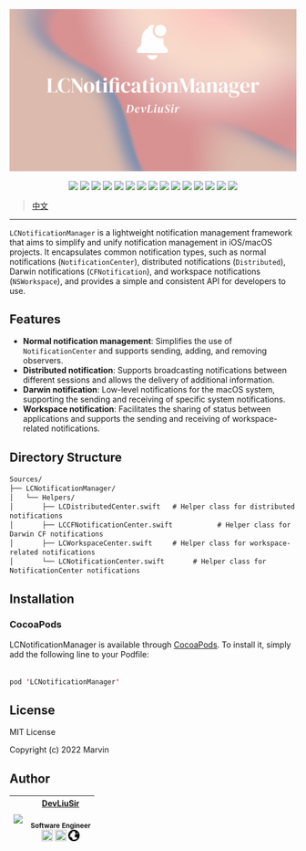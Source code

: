 <p align="center">
<img src="./Design/LCNotificationManager.png">

<p align="center">    
<img src="https://badgen.net/badge/icon/apple?icon=apple&label">
<img src="https://img.shields.io/badge/language-swift-orange.svg">
<img src="https://img.shields.io/badge/macOS-10.14+-blue.svg">
<img src="https://img.shields.io/badge/build-passing-brightgreen">
<img src="https://img.shields.io/github/languages/top/DevLiuSir/LCNotificationManager?color=blueviolet">
<img src="https://img.shields.io/github/license/DevLiuSir/LCNotificationManager.svg">
<img src="https://img.shields.io/badge/platform-osx-lightgrey.svg">
<img src="https://img.shields.io/github/languages/code-size/DevLiuSir/LCNotificationManager?color=ff69b4&label=codeSize">
<img src="https://img.shields.io/github/repo-size/DevLiuSir/LCNotificationManager">
<img src="https://img.shields.io/github/last-commit/DevLiuSir/LCNotificationManager">
<img src="https://img.shields.io/github/commit-activity/m/DevLiuSir/LCNotificationManager">
<img src="https://img.shields.io/github/stars/DevLiuSir/LCNotificationManager.svg?style=social&label=Star">
<img src="https://img.shields.io/github/forks/DevLiuSir/LCNotificationManager?style=social">
<img src="https://img.shields.io/github/watchers/DevLiuSir/LCNotificationManager?style=social">
<a href="https://twitter.com/LiuChuan_"><img src="https://img.shields.io/twitter/follow/LiuChuan_.svg?style=social"></a>
</p>


> [中文](README_CN.md)


---
`LCNotificationManager` is a lightweight notification management framework that aims to simplify and unify notification management in iOS/macOS projects. It encapsulates common notification types, such as normal notifications (`NotificationCenter`), distributed notifications (`Distributed`), Darwin notifications (`CFNotification`), and workspace notifications (`NSWorkspace`), and provides a simple and consistent API for developers to use.

## Features

- **Normal notification management**: Simplifies the use of `NotificationCenter` and supports sending, adding, and removing observers.
- **Distributed notification**: Supports broadcasting notifications between different sessions and allows the delivery of additional information.
- **Darwin notification**: Low-level notifications for the macOS system, supporting the sending and receiving of specific system notifications.
- **Workspace notification**: Facilitates the sharing of status between applications and supports the sending and receiving of workspace-related notifications.



## Directory Structure

```
Sources/
├── LCNotificationManager/
│   └── Helpers/
│       ├── LCDistributedCenter.swift   # Helper class for distributed notifications
│       ├── LCCFNotificationCenter.swift           # Helper class for Darwin CF notifications
│       ├── LCWorkspaceCenter.swift     # Helper class for workspace-related notifications
│       └── LCNotificationCenter.swift       # Helper class for NotificationCenter notifications

```


## Installation
### CocoaPods
LCNotificationManager is available through [CocoaPods](https://cocoapods.org). To install it, simply add the following line to your Podfile:

```swift

pod 'LCNotificationManager'

```




## License

MIT License

Copyright (c) 2022 Marvin


## Author

| [<img src="https://avatars2.githubusercontent.com/u/11488337?s=460&v=4" width="120px;"/>](https://github.com/DevLiuSir)  |  [DevLiuSir](https://github.com/DevLiuSir)<br/><br/><sub>Software Engineer</sub><br/> [<img align="center" src="https://cdn.jsdelivr.net/npm/simple-icons@3.0.1/icons/twitter.svg" height="20" width="20"/>][1] [<img align="center" src="https://cdn.jsdelivr.net/npm/simple-icons@3.0.1/icons/github.svg" height="20" width="20"/>][2] [<img align="center" src="https://raw.githubusercontent.com/iconic/open-iconic/master/svg/globe.svg" height="20" width="20"/>][3]|
| :------------: | :------------: |

[1]: https://twitter.com/LiuChuan_
[2]: https://github.com/DevLiuSir
[3]: https://devliusir.com/

